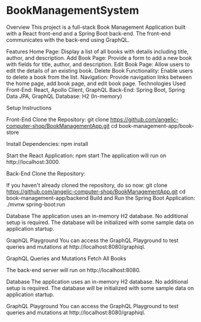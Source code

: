 # BookManagementSystem
Overview
This project is a full-stack Book Management Application built with a React front-end and a Spring Boot back-end. The front-end communicates with the back-end using GraphQL.

Features
Home Page: Display a list of all books with details including title, author, and description.
Add Book Page: Provide a form to add a new book with fields for title, author, and description.
Edit Book Page: Allow users to edit the details of an existing book.
Delete Book Functionality: Enable users to delete a book from the list.
Navigation: Provide navigation links between the home page, add book page, and edit book page.
Technologies Used
Front-End: React, Apollo Client, GraphQL
Back-End: Spring Boot, Spring Data JPA, GraphQL
Database: H2 (In-memory)

Setup Instructions

Front-End
Clone the Repository:
git clone https://github.com/angelic-computer-shop/BookManagementApp.git
cd book-management-app/book-store

Install Dependencies:
npm install

Start the React Application:
npm start
The application will run on http://localhost:3000.


Back-End
Clone the Repository:

If you haven't already cloned the repository, do so now:
git clone https://github.com/angelic-computer-shop/BookManagementApp.git
cd book-management-app/backend
Build and Run the Spring Boot Application:
./mvnw spring-boot:run

Database
The application uses an in-memory H2 database. No additional setup is required. The database will be initialized with some sample data on application startup.

GraphQL Playground
You can access the GraphQL Playground to test queries and mutations at http://localhost:8080/graphiql.

GraphQL Queries and Mutations
Fetch All Books

The back-end server will run on http://localhost:8080.

Database
The application uses an in-memory H2 database. No additional setup is required. The database will be initialized with some sample data on application startup.

GraphQL Playground
You can access the GraphQL Playground to test queries and mutations at http://localhost:8080/graphiql.
